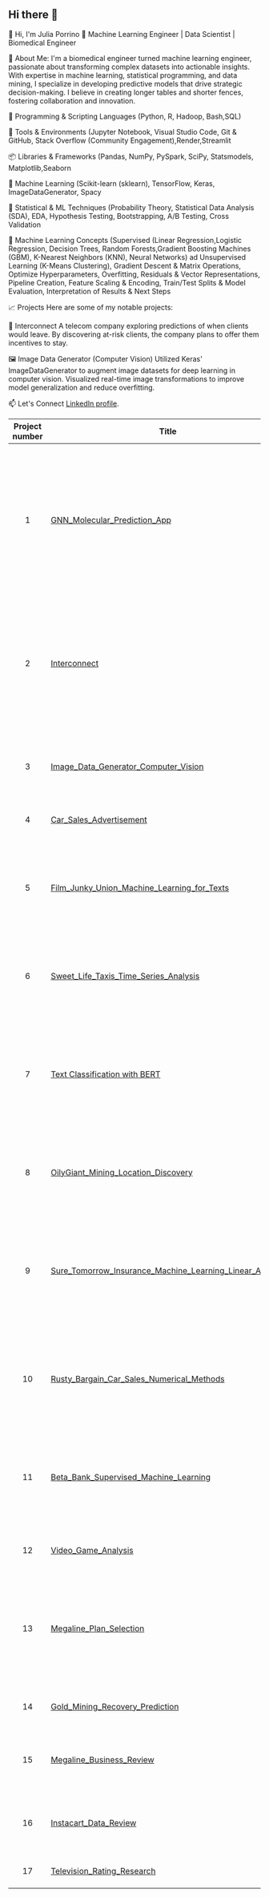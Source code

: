 ## Hi there 👋
👋 Hi, I'm Julia Porrino
🔬 Machine Learning Engineer | Data Scientist | Biomedical Engineer

🧠 About Me: I'm a biomedical engineer turned machine learning engineer, passionate about transforming complex datasets into actionable insights. With expertise in machine learning, statistical programming, and data mining, I specialize in developing predictive models that drive strategic decision-making. I believe in creating longer tables and shorter fences, fostering collaboration and innovation.

🐍 Programming & Scripting Languages (Python, R, Hadoop, Bash,SQL)

🧰 Tools & Environments (Jupyter Notebook, Visual Studio Code, Git & GitHub, Stack Overflow (Community Engagement),Render,Streamlit

📦 Libraries & Frameworks (Pandas, NumPy, PySpark, SciPy, Statsmodels, Matplotlib,Seaborn

🧠 Machine Learning (Scikit-learn (sklearn), TensorFlow, Keras, ImageDataGenerator, Spacy

📐 Statistical & ML Techniques (Probability Theory, Statistical Data Analysis (SDA), EDA, Hypothesis Testing, Bootstrapping, A/B Testing, Cross Validation

🤖 Machine Learning Concepts (Supervised (Linear Regression,Logistic Regression, Decision Trees, Random Forests,Gradient Boosting Machines (GBM), K-Nearest Neighbors (KNN), Neural Networks) ad Unsupervised Learning (K-Means Clustering), Gradient Descent & Matrix Operations, Optimize Hyperparameters, Overfitting, Residuals & Vector Representations, Pipeline Creation, Feature Scaling & Encoding, Train/Test Splits & Model Evaluation, Interpretation of Results & Next Steps

📈 Projects
Here are some of my notable projects:

🔗 Interconnect
A telecom company exploring predictions of when clients would leave. By discovering at-risk clients, the company plans to offer them incentives to stay.


🖼️ Image Data Generator (Computer Vision)
Utilized Keras' ImageDataGenerator to augment image datasets for deep learning in computer vision. Visualized real-time image transformations to improve model generalization and reduce overfitting.

📫 Let's Connect
[LinkedIn profile](https://www.linkedin.com/in/juliaporrino/).

Project number | Title | ML Concepts |
| :-----------: | ----------- |----------- |
| 1| [GNN_Molecular_Prediction_App ](https://github.com/who0liebo0lie/GNN-Molecular-Tutorial-.git) | End-to-End Model Development, GCN/GNN, Supervised Learning, Feature Engineering, Molecular Graph Representation, SMILES Parsing, Neural Network Architecture Design, Hugging Face, Streamlit, Real-Time Inference, Data Preprocessing and Validation|
| 2| [Interconnect](https://github.com/who0liebo0lie/Interconnect.git) | End-to-End Model Development, SKLEARN, Pandas, Supervised Learning, Model Evaluation, Feature Engineering, Gradient Boosting,  Neural Network, XGBoost, LightGBM, CatBoost, Supervised Learning, Data visualization, Pipeline |
| 3 | [Image_Data_Generator_Computer_Vision](https://github.com/who0liebo0lie/-Image-Data-Generator-Computer-Vision-.git) | Computer Vision, Neural networks, Keras, CNN, ResNet, BERT, Pipeline,visualization, business insight, TensorFlow |
| 4 | [Car_Sales_Advertisement](https://github.com/who0liebo0lie/Car_Sales_Advertisements.git) | Git, GitHub, Render, Streamlit, Command Line, Render |
| 5| [Film_Junky_Union_Machine_Learning_for_Texts](https://github.com/who0liebo0lie/Film-Junky-Union-Machine-Learning-for-Texts-.git) | ML for texts, Lemmatization, Bag-of-Words, TF-IDF, Word Embeddings, BERT, Supervised Learning, Model Evaluation, Pipeline, Visualization, Business Insights, Feature Engineering |
| 6 | [Sweet_Life_Taxis_Time_Series_Analysis](https://github.com/who0liebo0lie/Sweet-Life-Taxi-Time-Series-Analysis-.git) | Time Series, Forecasting, Trends and Seasonality, Supervised learning, Model Evaluation, Pipeline, Visualization |
| 7 | [Text Classification with BERT](https://github.com/who0liebo0lie/Wikipedia-Bias-Detection.git) | Transformers, BERT Fine Tuning, NER, Sequence Tagging, MultiClass Classification, Custom Evaluation Metrics, F1 Score, Token Classification, Text Preprocessing, PyTorch, Bias Detection, Applied NLP, BERT |
| 8 | [OilyGiant_Mining_Location_Discovery](https://github.com/who0liebo0lie/OilyGiant-Mining-Location-Discovery.git) | Supervised Learning, Model Evaluation, Visualization, Pipeline, Business Insight, A/B test, Bootstrapping, Cross-Validation |
| 9 | [Sure_Tomorrow_Insurance_Machine_Learning_Linear_Algebra](https://github.com/who0liebo0lie/Sure-Tomorrow-Insurance-Machine-Learning-Linear-Algebra-.git) | Linear Algebra, Vector Operations, Vector Distance (Dot Product, Euclidean, Manhattan, K-Nearest Neighbors), Matrix operations, Supervised Learning, Model Evaluation, Visualization, Pipeline, Feature Engineering |
| 10 | [Rusty_Bargain_Car_Sales_Numerical_Methods](https://github.com/who0liebo0lie/Rusty-Bargain-Car-Sales-Numerical-Methods-.git) | Numerical Methods, Gradient Descent, Gradient Boosting,  Neural Network, XGBoost, LightGBM, CatBoost, Supervised Learning, Model Evaluation, Visualization |
| 11 | [Beta_Bank_Supervised_Machine_Learning](https://github.com/who0liebo0lie/Beta-Bank-Supervised-Machine-Learning.git) | Supervised learning, One-Hot Encoding, Balance classes, F1, up/downsampling, AUC-ROC curve, Model Evaluation, Data Visualization, Pipeline, Data Preprocessing, Linear algebra |
| 12 | [Video_Game_Analysis](https://github.com/who0liebo0lie/Video_Game_Analysis.git) | Data visualization, Pipeline, Data Preprocessing, Business Insight |
| 13 | [Megaline_Plan_Selection](https://github.com/who0liebo0lie/Megaline_Plan_Selection.git) | Supervised Learning, Scitkit-Learn, Model Evaluation, Pipeline , Under/Overfitting, Hyperparameters, Decision Tree, train/test/validation of models, Random Forest, Logistic Regression, Linear Regression |
| 14 | [Gold_Mining_Recovery_Prediction](https://github.com/who0liebo0lie/Gold_Mining_Recovery_Prediction.git) | Supervised Learning, Model Evaluation, Visualization, Feature Engineering |
| 15 | [Megaline_Business_Review](https://github.com/who0liebo0lie/Megaline_Business_Review.git) | SDA, Probability testing, Hypothesis, Data Visualization, Pipeline, Data Preprocessing, Business Insights |
| 16 | [Instacart_Data_Review](https://github.com/who0liebo0lie/Instacart_Data_Review.git) | Data Visualization, Filtering Data, Data types, Feature Engineering, Pipeline, Data Transformations |
| 17 | [Television_Rating_Research](https://github.com/who0liebo0lie/Televison_Rating_Research.git) | Pandas, dictionaries, functions, pipeline, Data Preprocesing |
